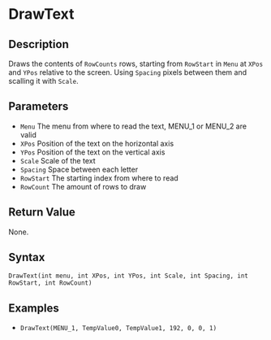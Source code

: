 # DrawText

## Description
Draws the contents of `RowCounts` rows, starting from `RowStart` in `Menu` at `XPos` and `YPos` relative to the screen. Using `Spacing` pixels between them and scalling it with `Scale`.

## Parameters
- `Menu`
The menu from where to read the text, MENU_1 or MENU_2 are valid
- `XPos`
Position of the text on the horizontal axis
- `YPos`
Position of the text on the vertical axis
- `Scale`
Scale of the text
- `Spacing`
Space between each letter
- `RowStart`
The starting index from where to read
- `RowCount`
The amount of rows to draw


## Return Value
None.

## Syntax
```DrawText(int menu, int XPos, int YPos, int Scale, int Spacing, int RowStart, int RowCount)```

## Examples
- ```DrawText(MENU_1, TempValue0, TempValue1, 192, 0, 0, 1)```